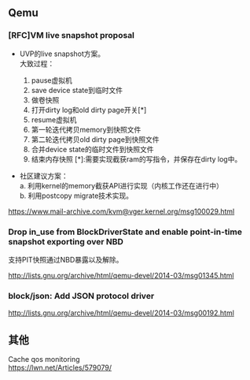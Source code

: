 Qemu
-----
### [RFC]VM live snapshot proposal
+ UVP的live snapshot方案。  
大致过程：
  1. pause虚拟机
  2. save device state到临时文件
  3. 做卷快照
  4. 打开dirty log和old dirty page开关[*]
  5. resume虚拟机
  6. 第一轮迭代拷贝memory到快照文件
  7. 第二轮迭代拷贝old dirty page到快照文件
  8. 合并device state的临时文件到快照文件
  9. 结束内存快照
  [*]:需要实现截获ram的写指令，并保存在dirty log中。  

+ 社区建议方案：  
  a. 利用kernel的memory截获API进行实现（内核工作还在进行中）  
  b. 利用postcopy migrate技术实现。   

https://www.mail-archive.com/kvm@vger.kernel.org/msg100029.html
### Drop in_use from BlockDriverState	and enable point-in-time snapshot exporting over NBD
支持PIT快照通过NBD暴露以及解除。

http://lists.gnu.org/archive/html/qemu-devel/2014-03/msg01345.html 

### block/json: Add JSON protocol driver
http://lists.gnu.org/archive/html/qemu-devel/2014-03/msg00192.html

其他
-----
Cache qos monitoring   
https://lwn.net/Articles/579079/
